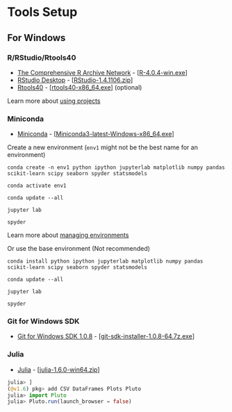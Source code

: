 # Tools Setup

## For Windows

### R/RStudio/Rtools40

- [The Comprehensive R Archive Network](https://cran.r-project.org/) - [[R-4.0.4-win.exe](https://cran.r-project.org/bin/windows/base/R-4.0.4-win.exe)]
- [RStudio Desktop](https://rstudio.com/products/rstudio/download/) - [[RStudio-1.4.1106.zip](https://download1.rstudio.org/desktop/windows/RStudio-1.4.1106.zip)]
- [Rtools40](https://cran.r-project.org/bin/windows/Rtools/) - [[rtools40-x86_64.exe](https://cran.r-project.org/bin/windows/Rtools/rtools40-x86_64.exe)] (optional)

Learn more about [using projects](https://support.rstudio.com/hc/en-us/articles/200526207-Using-Projects)

### Miniconda

- [Miniconda](https://docs.conda.io/en/latest/miniconda.html) - [[Miniconda3-latest-Windows-x86_64.exe](https://repo.anaconda.com/miniconda/Miniconda3-latest-Windows-x86_64.exe)]

Create a new environment (`env1` might not be the best name for an environment)

```
conda create -n env1 python ipython jupyterlab matplotlib numpy pandas scikit-learn scipy seaborn spyder statsmodels

conda activate env1

conda update --all

jupyter lab

spyder
```

Learn more about [managing environments](https://docs.conda.io/projects/conda/en/latest/user-guide/tasks/manage-environments.html)

Or use the base environment (Not recommended)

```
conda install python ipython jupyterlab matplotlib numpy pandas scikit-learn scipy seaborn spyder statsmodels

conda update --all

jupyter lab

spyder
```

### Git for Windows SDK

- [Git for Windows SDK 1.0.8](https://github.com/git-for-windows/build-extra/releases) - [[git-sdk-installer-1.0.8-64.7z.exe](https://github.com/git-for-windows/build-extra/releases/download/git-sdk-1.0.8/git-sdk-installer-1.0.8-64.7z.exe)]

### Julia

- [Julia](https://julialang.org/downloads/) - [[julia-1.6.0-win64.zip](https://julialang-s3.julialang.org/bin/winnt/x64/1.6/julia-1.6.0-win64.zip)]

```julia
julia> ]
(@v1.6) pkg> add CSV DataFrames Plots Pluto
julia> import Pluto
julia> Pluto.run(launch_browser = false)
```
